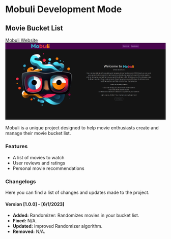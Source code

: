 # Mobuli Development Mode
## Movie Bucket List
[Mobuli Website](https://main.dnq5sxm4edhtj.amplifyapp.com/)
![Mobuli App](https://github.com/hmackowski/FE-FinalProject/blob/main/src/images/screenshot.jpg)

Mobuli is a unique project designed to help movie enthusiasts create and manage their movie bucket list.

### Features
- A list of movies to watch
- User reviews and ratings
- Personal movie recommendations

### Changelogs

Here you can find a list of changes and updates made to the project.

#### Version [1.0.0] - [6/1/2023]
- **Added:** Randomizer: Randomizes movies in your bucket list.
- **Fixed:** N/A.
- **Updated:** improved Randomizer algorithm.
- **Removed:** N/A.

